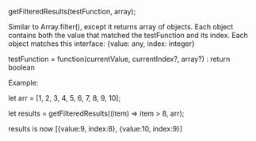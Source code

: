 getFilteredResults(testFunction, array);

Similar to Array.filter(), except it returns array of objects.
Each object contains both the value that matched the testFunction and its index.
Each object matches this interface:   {value: any,  index: integer}

testFunction = function(currentValue, currentIndex?, array?) : return boolean

Example:

let arr = [1, 2, 3, 4, 5, 6, 7, 8, 9, 10];

let results = getFilteredResults((item) => item > 8, arr);

results is now [{value:9, index:8}, {value:10, index:9}]
